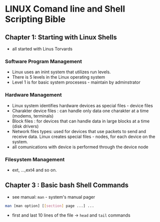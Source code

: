 # LINUX Comand line and Shell Scripting Bible

## Chapter 1: Starting with Linux Shells

- all started with Linus Torvards

### Software Program Management

- Linux uses an inint system that utilizes run levels.
- There is 5 levels in the Linux operating system
- Level 1 is for basic system procesess - maintain by adminstrator

### Hardware Management

- Linux system identifies hardware devices as special files - device files
- Charakter device files : can handle only data one charakter at a time (modems, terminals)
- Block files : for devices that can handle data in large blocks at a time (disk drivers)
- Network files types: used for devices that use packets to send and receive data. Linux creates special files - nodes,
for each device on the system.
- all comunications with device is performed through the device node

### Filesystem Management

- ext, ...,ext4 and so on.

## Chapter 3 : Basic bash Shell Commands

- see manual: `man` - system's manual pager

```bash
man [man option] [[section] page ...] ...
```

- first and last 10 lines of the file -> `head` and `tail` commands
